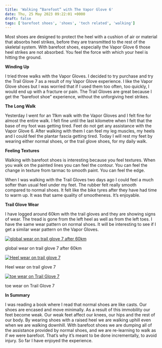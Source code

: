 ```yaml
---
title: 'Walking “Barefoot” with The Vapor Glove 6'
date: Thu, 25 May 2023 09:22:01 +0000
draft: false
tags: ['barefoot shoes', 'shoes', 'tech related', 'walking']
---
```


Most shoes are designed to protect the heel with a cushion of air or material that absorbs heel strikes, before they are transmitted to the rest of the skeletal system. With barefoot shoes, especially the Vapor Glove 6 those heel strikes are not absorbed. You feel the force with which your heel is hitting the ground. 

**Winding Up**

I tried three walks with the Vapor Gloves. I decided to try purchase and try the Trail Glove 7 as a result of my Vapor Glove experience. I like the Vapor Glove shoes but I was worried that if I used them too often, too quickly, I would end up with a fracture or pain. The Trail Gloves are great because I get the “barefoot shoe” experience, without the unforgiving heel strikes. 

**The Long Walk**

Yesterday I went for an 11km walk with the Vapor Gloves and I felt fine for almost the entire walk. I felt fine until the last kilometre when I felt that the base of my foot was getting tired. Feet do not get any assistance with the Vapor Glove 6. After walking with them I can feel my leg muscles, my heels and I could feel the plantar fascia getting tired. Today I will rest my feet by wearing either normal shoes, or the trail glove shoes, for my daily walk. 

**Feeling Textures**

Walking with barefoot shoes is interesting because you feel textures. When you walk on the painted lines you can feel the contour. You can feel the change in texture from tarmac to smooth paint. You can feel the edge. 

When I was walking with the Trail Gloves two days ago I could feel a much softer than usual feel under my feet. The rubber felt really smooth compared to normal shoes. It felt like the bike tyres after they have had time to warm up. It was that same quality of smootheness. It’s enjoyable. 

**Trail Glove Wear**

I have logged around 60km with the trail gloves and they are showing signs of wear. The tread is gone from the left heel as well as from the left toes. I have the same wear pattern on normal shoes. It will be interesting to see if I get a similar wear pattern on the Vapor Gloves. 

[![global wear on trail glove 7 after 60km](https://www.main-vision.com/richard/blog/wp-content/uploads/2023/05/img_5961-1024x768.jpg)](https://www.main-vision.com/richard/blog/wp-content/uploads/2023/05/img_5961-scaled.jpg)

global wear on trail glove 7 after 60km

[![Heel wear on trail glove 7](https://www.main-vision.com/richard/blog/wp-content/uploads/2023/05/img_5962-1024x768.jpg)](https://www.main-vision.com/richard/blog/wp-content/uploads/2023/05/img_5962-scaled.jpg)

Heel wear on trail glove 7

[![toe wear on Trail Glove 7](https://www.main-vision.com/richard/blog/wp-content/uploads/2023/05/img_5964-1024x768.jpg)](https://www.main-vision.com/richard/blog/wp-content/uploads/2023/05/img_5964-scaled.jpg)

toe wear on Trail Glove 7

**In Summary**

I was reading a book where I read that normal shoes are like casts. Our shoes are encased and move minimally. As a result of this immobility our feet become weak. Our weak feet affect our knees, our hips and the rest of our body. By wearing shoes with a raised heel we are walking uphill even when we are walking downhill. With barefoot shoes we are dumping all of the assistance provided by normal shoes, and we are re-learning to walk as if we were barefoot. That’s why it’s meant to be done incrementally, to avoid injury. So far I have enjoyed the experience.
